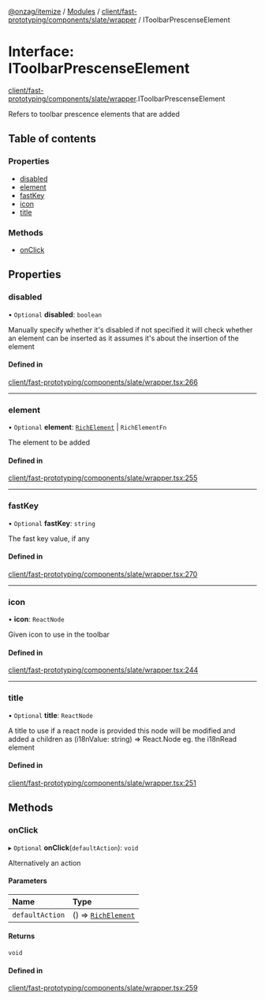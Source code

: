[@onzag/itemize](../README.md) / [Modules](../modules.md) / [client/fast-prototyping/components/slate/wrapper](../modules/client_fast_prototyping_components_slate_wrapper.md) / IToolbarPrescenseElement

# Interface: IToolbarPrescenseElement

[client/fast-prototyping/components/slate/wrapper](../modules/client_fast_prototyping_components_slate_wrapper.md).IToolbarPrescenseElement

Refers to toolbar prescence elements that are added

## Table of contents

### Properties

- [disabled](client_fast_prototyping_components_slate_wrapper.IToolbarPrescenseElement.md#disabled)
- [element](client_fast_prototyping_components_slate_wrapper.IToolbarPrescenseElement.md#element)
- [fastKey](client_fast_prototyping_components_slate_wrapper.IToolbarPrescenseElement.md#fastkey)
- [icon](client_fast_prototyping_components_slate_wrapper.IToolbarPrescenseElement.md#icon)
- [title](client_fast_prototyping_components_slate_wrapper.IToolbarPrescenseElement.md#title)

### Methods

- [onClick](client_fast_prototyping_components_slate_wrapper.IToolbarPrescenseElement.md#onclick)

## Properties

### disabled

• `Optional` **disabled**: `boolean`

Manually specify whether it's disabled
if not specified it will check whether an element
can be inserted as it assumes it's about the insertion
of the element

#### Defined in

[client/fast-prototyping/components/slate/wrapper.tsx:266](https://github.com/onzag/itemize/blob/5c2808d3/client/fast-prototyping/components/slate/wrapper.tsx#L266)

___

### element

• `Optional` **element**: [`RichElement`](../modules/client_internal_text_serializer.md#richelement) \| `RichElementFn`

The element to be added

#### Defined in

[client/fast-prototyping/components/slate/wrapper.tsx:255](https://github.com/onzag/itemize/blob/5c2808d3/client/fast-prototyping/components/slate/wrapper.tsx#L255)

___

### fastKey

• `Optional` **fastKey**: `string`

The fast key value, if any

#### Defined in

[client/fast-prototyping/components/slate/wrapper.tsx:270](https://github.com/onzag/itemize/blob/5c2808d3/client/fast-prototyping/components/slate/wrapper.tsx#L270)

___

### icon

• **icon**: `ReactNode`

Given icon to use in the toolbar

#### Defined in

[client/fast-prototyping/components/slate/wrapper.tsx:244](https://github.com/onzag/itemize/blob/5c2808d3/client/fast-prototyping/components/slate/wrapper.tsx#L244)

___

### title

• `Optional` **title**: `ReactNode`

A title to use
if a react node is provided this node will be modified
and added a children as (i18nValue: string) => React.Node
eg. the i18nRead element

#### Defined in

[client/fast-prototyping/components/slate/wrapper.tsx:251](https://github.com/onzag/itemize/blob/5c2808d3/client/fast-prototyping/components/slate/wrapper.tsx#L251)

## Methods

### onClick

▸ `Optional` **onClick**(`defaultAction`): `void`

Alternatively an action

#### Parameters

| Name | Type |
| :------ | :------ |
| `defaultAction` | () => [`RichElement`](../modules/client_internal_text_serializer.md#richelement) |

#### Returns

`void`

#### Defined in

[client/fast-prototyping/components/slate/wrapper.tsx:259](https://github.com/onzag/itemize/blob/5c2808d3/client/fast-prototyping/components/slate/wrapper.tsx#L259)
